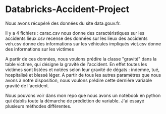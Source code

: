 # Databricks-Accident-Project

Nous avons récupéré des données du site data.gouv.fr.

Il y a 4 fichiers :
carac.csv nous donne des caractéristiques sur les accidents
lieux.csv recense des données sur les lieux des accidents
veh.csv donne des informations sur les véhicules impliqués
vict.csv donne des informations sur les victimes

A partir de ces données, nous voulons prédire la classe "gravité" dans la table victime, qui désigne la gravité de l'accident.
En effet toutes les victimes sont listées et notées selon leur gravité de dégats : indemne, tué, hospitalisé et blessé léger.
A partir de tous les autres paramètres que nous avons à notre disposition, nous voulons prédire cette dernière variable gravité de l'accident. 

Nous pouvons voir dans mon repo que nous avons un notebook en python qui établis toute la démarche de prédiction de variable. J'ai essayé plusieurs méthodes différentes. 
